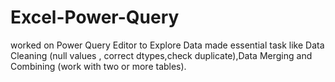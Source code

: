 # Excel-Power-Query
worked on Power Query Editor to Explore Data made essential task like Data Cleaning (null values , correct dtypes,check duplicate),Data Merging and Combining (work with two or more tables).
